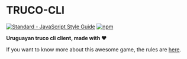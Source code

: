 TRUCO-CLI
=======================
[![Standard - JavaScript Style Guide](https://img.shields.io/badge/code%20style-standard-brightgreen.svg)](http://standardjs.com/)
[![npm](https://img.shields.io/npm/l/express.svg)]()

**Uruguayan truco cli client, made with ❤️**

If you want to know more about this awesome game, the rules
are [here](https://es.wikipedia.org/wiki/Truco_uruguayo).
